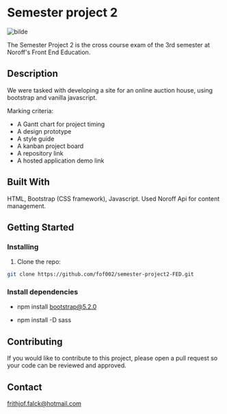 # Semester project 2

![bilde](https://user-images.githubusercontent.com/80104002/237053552-ee0c8d5d-b191-4969-9633-1ad960a17cfa.png)

The Semester Project 2 is the cross course exam of the 3rd semester at Noroff's Front End Education. 

## Description

We were tasked with developing a site for an online auction house, using bootstrap and vanilla javascript.

Marking criteria:

- A Gantt chart for project timing
- A design prototype
- A style guide
- A kanban project board
- A repository link
- A hosted application demo link

## Built With

HTML, Bootstrap (CSS framework), Javascript. Used Noroff Api for content management. 

## Getting Started

### Installing

1. Clone the repo:

```bash
git clone https://github.com/fof002/semester-project2-FED.git
```

### Install dependencies
- npm install bootstrap@5.2.0

- npm install -D sass

## Contributing

If you would like to contribute to this project, please open a pull request so your code can be reviewed and approved.

## Contact

frithjof.falck@hotmail.com
